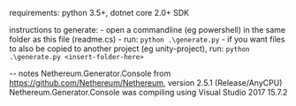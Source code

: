 requirements: python 3.5+, dotnet core 2.0+ SDK

instructions to generate:
    - open a commandline (eg powershell) in the same folder as this file (readme.cs)
    - run:
        `python .\generate.py`
    - if you want files to also be copied to another project (eg unity-project), run:
        `python .\generate.py <insert-folder-here>`

-- notes
Nethereum.Generator.Console from https://github.com/Nethereum/Nethereum, version 2.5.1 (Release/AnyCPU)
Nethereum.Generator.Console was compiling using Visual Studio 2017 15.7.2
